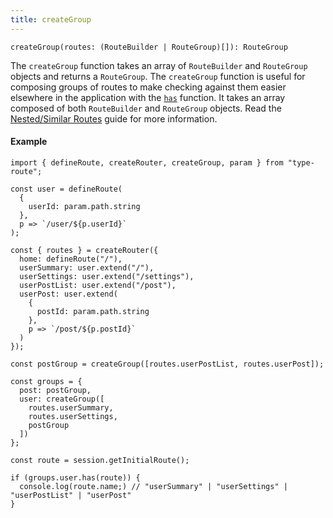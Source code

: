 ```yaml
---
title: createGroup
---
```


```tsx
createGroup(routes: (RouteBuilder | RouteGroup)[]): RouteGroup
```

The `createGroup` function takes an array of `RouteBuilder` and `RouteGroup` objects and returns a `RouteGroup`. The `createGroup` function is useful for composing groups of routes to make checking against them easier elsewhere in the application with the [`has`](./has.md) function. It takes an array composed of both `RouteBuilder` and `RouteGroup` objects. Read the [Nested/Similar Routes](../../guides/nested-and-similar-routes.md) guide for more information.

#### Example

```tsx codesandbox-standard
import { defineRoute, createRouter, createGroup, param } from "type-route";

const user = defineRoute(
  {
    userId: param.path.string
  },
  p => `/user/${p.userId}`
);

const { routes } = createRouter({
  home: defineRoute("/"),
  userSummary: user.extend("/"),
  userSettings: user.extend("/settings"),
  userPostList: user.extend("/post"),
  userPost: user.extend(
    {
      postId: param.path.string
    },
    p => `/post/${p.postId}`
  )
});

const postGroup = createGroup([routes.userPostList, routes.userPost]);

const groups = {
  post: postGroup,
  user: createGroup([
    routes.userSummary,
    routes.userSettings,
    postGroup
  ])
};

const route = session.getInitialRoute();

if (groups.user.has(route)) {
  console.log(route.name;) // "userSummary" | "userSettings" | "userPostList" | "userPost"
}
```
